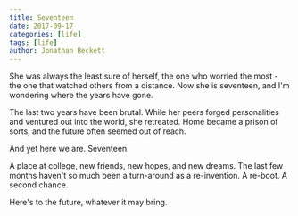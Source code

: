 ```yaml
---
title: Seventeen
date: 2017-09-17
categories: [life]
tags: [life]
author: Jonathan Beckett
---
```


She was always the least sure of herself, the one who worried the most - the one that watched others from a distance. Now she is seventeen, and I'm wondering where the years have gone.

The last two years have been brutal. While her peers forged personalities and ventured out into the world, she retreated. Home became a prison of sorts, and the future often seemed out of reach.

And yet here we are. Seventeen.

A place at college, new friends, new hopes, and new dreams. The last few months haven't so much been a turn-around as a re-invention. A re-boot. A second chance.

Here's to the future, whatever it may bring.